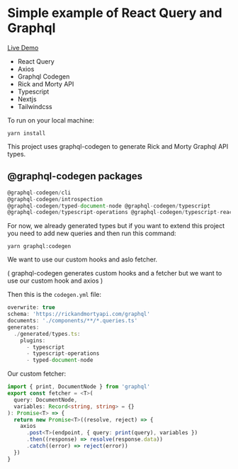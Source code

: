 # Simple example of React Query and Graphql

[Live Demo](https://codesandbox.io/s/simple-example-of-react-query-and-graphql-43wys8)

- React Query
- Axios
- Graphql Codegen
- Rick and Morty API
- Typescript
- Nextjs
- Tailwindcss

To run on your local machine:

`yarn install`

This project uses graphql-codegen to generate Rick and Morty Graphql API types.

## @graphql-codegen packages

```js
@graphql-codegen/cli
@graphql-codegen/introspection
@graphql-codegen/typed-document-node @graphql-codegen/typescript
@graphql-codegen/typescript-operations @graphql-codegen/typescript-react-query
```

For now, we already generated types but if you want to extend this project you need to add new queries and then run this command:

`yarn graphql:codegen`

We want to use our custom hooks and aslo fetcher.

( graphql-codegen generates custom hooks and a fetcher but we want to use our custom hook and axios )

Then this is the `codegen.yml` file:

```js
overwrite: true
schema: 'https://rickandmortyapi.com/graphql'
documents: './components/**/*.queries.ts'
generates:
  ./generated/types.ts:
    plugins:
      - typescript
      - typescript-operations
      - typed-document-node

```

Our custom fetcher:

```ts
import { print, DocumentNode } from 'graphql'
export const fetcher = <T>(
  query: DocumentNode,
  variables: Record<string, string> = {}
): Promise<T> => {
  return new Promise<T>((resolve, reject) => {
    axios
      .post<T>(endpoint, { query: print(query), variables })
      .then((response) => resolve(response.data))
      .catch((error) => reject(error))
  })
}
```
